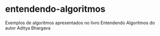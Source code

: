 # entendendo-algoritmos
Exemplos de algoritmos apresentados no livro Entendendo Algoritmos do autor Aditya Bhargava
